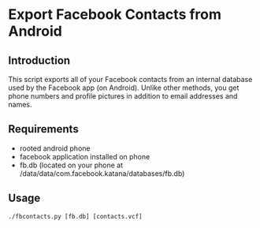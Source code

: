 # Export Facebook Contacts from Android #

## Introduction ##

This script exports all of your Facebook contacts from an internal database used by 
the Facebook app (on Android). Unlike other methods, you get phone numbers and 
profile pictures in addition to email addresses and names.

## Requirements ##

* rooted android phone
* facebook application installed on phone
* fb.db (located on your phone at /data/data/com.facebook.katana/databases/fb.db)

## Usage ##

	./fbcontacts.py [fb.db] [contacts.vcf]

